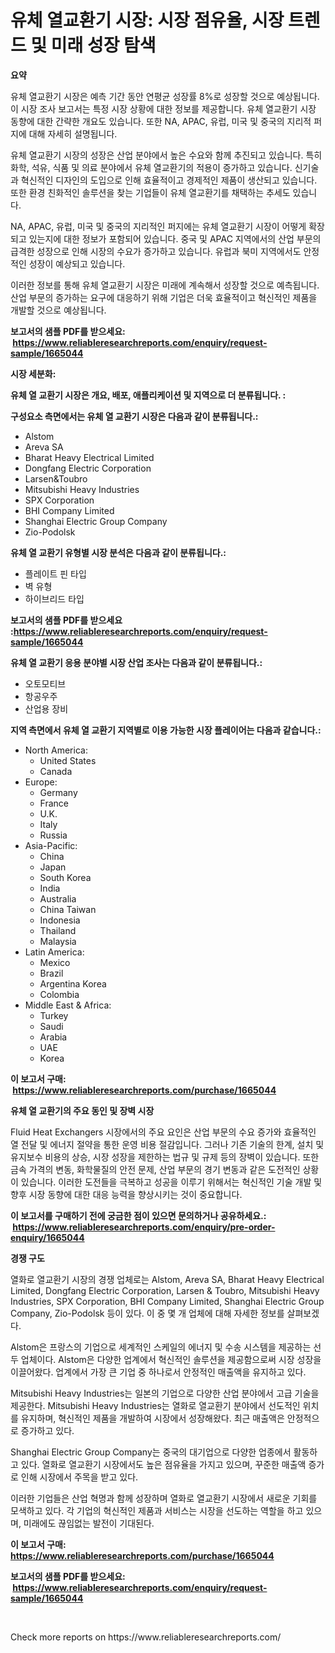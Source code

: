 <p><h1>유체 열교환기 시장: 시장 점유율, 시장 트렌드 및 미래 성장 탐색</h1></p><p><strong>요약</strong></p>
<p><p>유체 열교환기 시장은 예측 기간 동안 연평균 성장률 8%로 성장할 것으로 예상됩니다. 이 시장 조사 보고서는 특정 시장 상황에 대한 정보를 제공합니다. 유체 열교환기 시장 동향에 대한 간략한 개요도 있습니다. 또한 NA, APAC, 유럽, 미국 및 중국의 지리적 퍼지에 대해 자세히 설명됩니다.</p><p>유체 열교환기 시장의 성장은 산업 분야에서 높은 수요와 함께 추진되고 있습니다. 특히 화학, 석유, 식품 및 의료 분야에서 유체 열교환기의 적용이 증가하고 있습니다. 신기술과 혁신적인 디자인의 도입으로 인해 효율적이고 경제적인 제품이 생산되고 있습니다. 또한 환경 친화적인 솔루션을 찾는 기업들이 유체 열교환기를 채택하는 추세도 있습니다.</p><p>NA, APAC, 유럽, 미국 및 중국의 지리적인 퍼지에는 유체 열교환기 시장이 어떻게 확장되고 있는지에 대한 정보가 포함되어 있습니다. 중국 및 APAC 지역에서의 산업 부문의 급격한 성장으로 인해 시장의 수요가 증가하고 있습니다. 유럽과 북미 지역에서도 안정적인 성장이 예상되고 있습니다.</p><p>이러한 정보를 통해 유체 열교환기 시장은 미래에 계속해서 성장할 것으로 예측됩니다. 산업 부문의 증가하는 요구에 대응하기 위해 기업은 더욱 효율적이고 혁신적인 제품을 개발할 것으로 예상됩니다.</p></p>
<p><strong>보고서의 샘플 PDF를 받으세요: &nbsp;<a href="https://www.reliableresearchreports.com/enquiry/request-sample/1665044">https://www.reliableresearchreports.com/enquiry/request-sample/1665044</a></strong></p>
<p><strong>시장 세분화:</strong></p>
<p><strong> 유체 열 교환기 시장은 개요, 배포, 애플리케이션 및 지역으로 더 분류됩니다. :</strong></p>
<p><strong>구성요소 측면에서는 유체 열 교환기 시장은 다음과 같이 분류됩니다.:</strong></p>
<p><ul><li>Alstom</li><li>Areva SA</li><li>Bharat Heavy Electrical Limited</li><li>Dongfang Electric Corporation</li><li>Larsen&Toubro</li><li>Mitsubishi Heavy Industries</li><li>SPX Corporation</li><li>BHI Company Limited</li><li>Shanghai Electric Group Company</li><li>Zio-Podolsk</li></ul></p>
<p><strong> 유체 열 교환기 유형별 시장 분석은 다음과 같이 분류됩니다.:</strong></p>
<p><ul><li>플레이트 핀 타입</li><li>벽 유형</li><li>하이브리드 타입</li></ul></p>
<p><strong>보고서의 샘플 PDF를 받으세요 :<a href="https://www.reliableresearchreports.com/enquiry/request-sample/1665044">https://www.reliableresearchreports.com/enquiry/request-sample/1665044</a></strong></p>
<p><strong> 유체 열 교환기 응용 분야별 시장 산업 조사는 다음과 같이 분류됩니다.:</strong></p>
<p><ul><li>오토모티브</li><li>항공우주</li><li>산업용 장비</li></ul></p>
<p><strong>지역 측면에서 유체 열 교환기 지역별로 이용 가능한 시장 플레이어는 다음과 같습니다.:</strong></p>
<p><ul>
    <li>
        North America:
        <ul>
            <li>United States</li>
            <li>Canada</li>
        </ul>
    </li>
    <li>
        Europe:
        <ul>
            <li>Germany</li>
            <li>France</li>
            <li>U.K.</li>
            <li>Italy</li>
            <li>Russia</li>
        </ul>
    </li>
    <li>
        Asia-Pacific:
        <ul>
            <li>China</li>
            <li>Japan</li>
            <li>South Korea</li>
            <li>India</li>
            <li>Australia</li>
            <li>China Taiwan</li>
            <li>Indonesia</li>
            <li>Thailand</li>
            <li>Malaysia</li>
        </ul>
    </li>
    <li>
        Latin America:
        <ul>
            <li>Mexico</li>
            <li>Brazil</li>
            <li>Argentina Korea</li>
            <li>Colombia</li>
        </ul>
    </li>
    <li>
        Middle East & Africa:
        <ul>
            <li>Turkey</li>
            <li>Saudi</li>
            <li>Arabia</li>
            <li>UAE</li>
            <li>Korea</li>
        </ul>
    </li>
    </ul></p>
<p><strong>이 보고서 구매: &nbsp;<a href="https://www.reliableresearchreports.com/purchase/1665044">https://www.reliableresearchreports.com/purchase/1665044</a></strong></p>
<p><strong>유체 열 교환기의 주요 동인 및 장벽 시장</strong></p>
<p><p>Fluid Heat Exchangers 시장에서의 주요 요인은 산업 부문의 수요 증가와 효율적인 열 전달 및 에너지 절약을 통한 운영 비용 절감입니다. 그러나 기존 기술의 한계, 설치 및 유지보수 비용의 상승, 시장 성장을 제한하는 법규 및 규제 등의 장벽이 있습니다. 또한 금속 가격의 변동, 화학물질의 안전 문제, 산업 부문의 경기 변동과 같은 도전적인 상황이 있습니다. 이러한 도전들을 극복하고 성공을 이루기 위해서는 혁신적인 기술 개발 및 향후 시장 동향에 대한 대응 능력을 향상시키는 것이 중요합니다.</p></p>
<p><strong>이 보고서를 구매하기 전에 궁금한 점이 있으면 문의하거나 공유하세요.: &nbsp;<a href="https://www.reliableresearchreports.com/enquiry/pre-order-enquiry/1665044">https://www.reliableresearchreports.com/enquiry/pre-order-enquiry/1665044</a></strong></p>
<p><strong>경쟁 구도</strong></p>
<p><p>열화로 열교환기 시장의 경쟁 업체로는 Alstom, Areva SA, Bharat Heavy Electrical Limited, Dongfang Electric Corporation, Larsen & Toubro, Mitsubishi Heavy Industries, SPX Corporation, BHI Company Limited, Shanghai Electric Group Company, Zio-Podolsk 등이 있다. 이 중 몇 개 업체에 대해 자세한 정보를 살펴보겠다.</p><p>Alstom은 프랑스의 기업으로 세계적인 스케일의 에너지 및 수송 시스템을 제공하는 선두 업체이다. Alstom은 다양한 업계에서 혁신적인 솔루션을 제공함으로써 시장 성장을 이끌어왔다. 업계에서 가장 큰 기업 중 하나로서 안정적인 매출액을 유지하고 있다.</p><p>Mitsubishi Heavy Industries는 일본의 기업으로 다양한 산업 분야에서 고급 기술을 제공한다. Mitsubishi Heavy Industries는 열화로 열교환기 분야에서 선도적인 위치를 유지하며, 혁신적인 제품을 개발하여 시장에서 성장해왔다. 최근 매출액은 안정적으로 증가하고 있다.</p><p>Shanghai Electric Group Company는 중국의 대기업으로 다양한 업종에서 활동하고 있다. 열화로 열교환기 시장에서도 높은 점유율을 가지고 있으며, 꾸준한 매출액 증가로 인해 시장에서 주목을 받고 있다.</p><p>이러한 기업들은 산업 혁명과 함께 성장하며 열화로 열교환기 시장에서 새로운 기회를 모색하고 있다. 각 기업의 혁신적인 제품과 서비스는 시장을 선도하는 역할을 하고 있으며, 미래에도 끊임없는 발전이 기대된다.</p></p>
<p><strong>이 보고서 구매: &nbsp; <a href="https://www.reliableresearchreports.com/purchase/1665044">https://www.reliableresearchreports.com/purchase/1665044</a></strong></p>
<p><strong>보고서의 샘플 PDF를 받으세요: &nbsp;<a href="https://www.reliableresearchreports.com/enquiry/request-sample/1665044">https://www.reliableresearchreports.com/enquiry/request-sample/1665044</a></strong><strong></strong></p>
<p>&nbsp;</p>
<p>Check more reports on https://www.reliableresearchreports.com/</p>